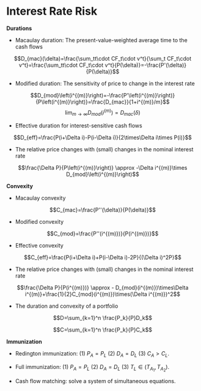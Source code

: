 # Interest Rate Risk

**Durations** 

- Macaulay duration: The present-value-weighted average time to the cash flows

$$D_{mac}(\delta)=\frac{\sum_tt\cdot CF_t\cdot v^t}{\sum_t CF_t\cdot v^t}=\frac{\sum_tt\cdot CF_t\cdot v^t}{P(\delta)}=-\frac{P'(\delta)}{P(\delta)}$$

- Modified duration: The sensitivity of price to change in the interest rate

$$D_{mod}\left(i^{(m)}\right)=-\frac{P'\left(i^{(m)}\right)}{P\left(i^{(m)}\right)}=\frac{D_{mac}}{1+i^{(m)}/m}$$
$$\lim_{m\rightarrow\infty} D_{mod}\left(i^{(m)}\right)=D_{mac}(\delta)$$

- Effective duration for interest-sensitive cash flows

$$D_{eff}=\frac{P(i+\Delta i)-P(i-\Delta i)}{2\times\Delta i\times P(i)}$$


- The relative price changes with (small) changes in the nominal interest rate

$$\frac{\Delta P}{P\left(i^{(m)}\right)} \approx -\Delta i^{(m)}\times D_{mod}\left(i^{(m)}\right)$$

**Convexity**

- Macaulay convexity 

$$C_{mac}=\frac{P''(\delta)}{P(\delta)}$$


- Modified convexity

$$C_{mod}=\frac{P''(i^{(m)})}{P(i^{(m)})}$$


- Effective convexity

$$C_{eff}=\frac{P(i+\Delta i)+P(i-\Delta i)-2P}{(\Delta i)^2P}$$

- The relative price changes with (small) changes in the nominal interest rate

$$\frac{\Delta P}{P(i^{(m)})} \approx - D_{mod}(i^{(m)})\times\Delta i^{(m)}+\frac{1}{2}C_{mod}(i^{(m)})\times(\Delta i^{(m)})^2$$

- The duration and convexity of a portfolio

$$D=\sum_{k=1}^n \frac{P_k}{P}D_k$$

$$C=\sum_{k=1}^n \frac{P_k}{P}C_k$$

**Immunization**

- Redington immunization: (1) $P_A=P_L$ (2) $D_A=D_L$ (3) $C_A>C_L$.

- Full immunization: (1) $P_A=P_L$ (2) $D_A=D_L$ (3) $T_L\in (T_{A_1},T_{A_2})$.

- Cash flow matching: solve a system of simultaneous equations.






